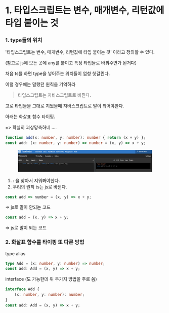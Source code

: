 # 1. 타입스크립트는 변수, 매개변수, 리턴값에 타입 붙이는 것

### 1. type들의 위치

'타입스크립트는 변수, 매개변수, 리턴값에 타입 붙이는 것' 이라고 정의할 수 있다.

(참고로 js에 모든 곳에 any를 붙이고 특정 타입들로 바꿔주면가 된거다)

처음 ts를 하면 type을 넣어주는 위치들이 엄청 헷갈린다.

이럴 경우에는 말했던 원칙을 기억하라&#x20;

> 타입스크립트는 자바스크립트로 바뀐다.

고로 타입들을 그대로 지웠을때 자바스크립트로 말이 되어야한다.



아래는 화살표 함수 타이핑.&#x20;

\=> 확실히 괴상망측하네 ....

```typescript
function add(x: number, y: number): number { return (x + y) };
const add: (x: number, y: number) => number = (x, y) => x + y;
```

<figure><img src="../../.gitbook/assets/image (2) (1).png" alt=""><figcaption></figcaption></figure>

1. : 을 찾아서 지워봐야한다.
2. 우리의 원칙 ts는 js로 바뀐다.

```javascript
const add => number = (x, y) => x + y;
```

\=> js로 말이 안되는 코드

```javascript
const add = (x, y) => x + y;
```

\=> js로 말이 되는 코드



### 2. 화살표 함수를 타이핑 또 다른 방법

type alias

```typescript
type Add = (x: number, y: number) => number;
const add: Add = (x, y) => x + y;
```

interface (도 가능한데 위 두가지 방법을 주로 씀)

```typescript
interface Add {
    (x: number, y: number): number;
}
const add: Add = (x, y) => x + y;
```













